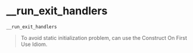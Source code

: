 # __run_exit_handlers

`__run_exit_handlers`

> To avoid static initialization problem, can use the Construct On First Use Idiom.
